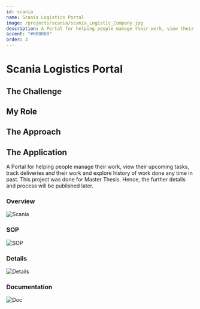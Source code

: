```yaml
---
id: scania
name: Scania Logistics Portal
image: /projects/scania/scania_Logistic_Company.jpg
description: A Portal for helping people manage their work, view their upcoming tasks, track deliveries and their work and explore history of work done any time in past.
accent: "#000080"
order: 3
---
```


# Scania Logistics Portal

## The Challenge

## My Role

## The Approach


## The Application

A Portal for helping people manage their work, view their upcoming tasks, track deliveries and their work and explore history of work done any time in past. This project was done for Master Thesis. Hence, the further details and process will be published later.

### Overview

![Scania](/projects/scania/scania_Logistic_Company.jpg)

### SOP

![SOP](/projects/scania/Ipad_sop.jpg)

### Details

![Details](/projects/scania/Ipad_sop_details.jpg)

### Documentation

![Doc](/projects/scania/Ipad_documentation.jpg)
